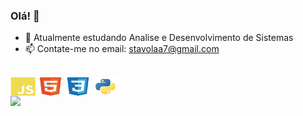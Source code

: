 ### Olá! 👋

- 🌱 Atualmente estudando Analise e Desenvolvimento de Sistemas
- 📫 Contate-me no email: stavolaa7@gmail.com

<div style="display: inline_block"><br>
  <img align="center" alt="Rafa-Js" height="30" width="40" src="https://raw.githubusercontent.com/devicons/devicon/master/icons/javascript/javascript-plain.svg">
  <img align="center" alt="stavo-HTML" height="30" width="40" src="https://raw.githubusercontent.com/devicons/devicon/master/icons/html5/html5-original.svg">
  <img align="center" alt="stavo-CSS" height="30" width="40" src="https://raw.githubusercontent.com/devicons/devicon/master/icons/css3/css3-original.svg">
  <img align="center" alt="stavo-Python" height="30" width="40" src="https://raw.githubusercontent.com/devicons/devicon/master/icons/python/python-original.svg">
</div>

<div>
  <a href= "https://github.com/stavola7">
  <img height="180em" src="https://github-readme-stats.vercel.app/api?username=anuraghazra&show_icons=true&theme=radical"/>
</div>
